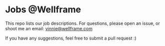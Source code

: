 # Jobs @Wellframe

This repo lists our job descriptions. 
For questions, please open an issue, or shoot me an email: vinnie@wellframe.com

If you have any suggestions, feel free to submit a pull request :)
